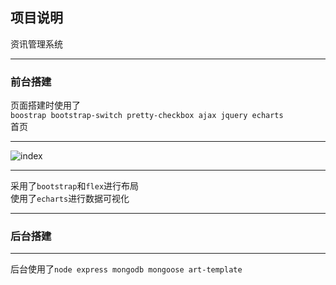 ## 项目说明
资讯管理系统
***
### 前台搭建
页面搭建时使用了<br>
`boostrap bootstrap-switch pretty-checkbox ajax jquery echarts `<br>
首页<br>
***
![index](../project/public/images/index.png)<br>
***
采用了`bootstrap`和`flex`进行布局<br>
使用了`echarts`进行数据可视化
***
### 后台搭建
***
后台使用了`node express mongodb mongoose art-template`<br>
